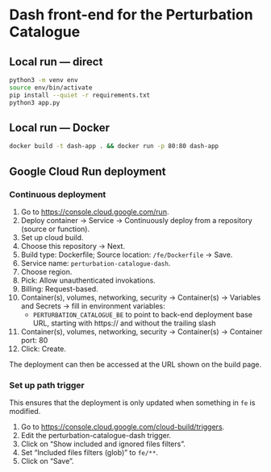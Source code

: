 # Dash front-end for the Perturbation Catalogue

## Local run — direct
```bash
python3 -m venv env
source env/bin/activate
pip install --quiet -r requirements.txt
python3 app.py
```

## Local run — Docker
```bash
docker build -t dash-app . && docker run -p 80:80 dash-app
```

## Google Cloud Run deployment

### Continuous deployment

1. Go to https://console.cloud.google.com/run.
1. Deploy container → Service → Continuously deploy from a repository (source or function).
1. Set up cloud build.
1. Choose this repository → Next.
1. Build type: Dockerfile; Source location: `/fe/Dockerfile` → Save.
1. Service name: `perturbation-catalogue-dash`.
1. Choose region.
1. Pick: Allow unauthenticated invokations.
1. Billing: Request-based.
1. Container(s), volumes, networking, security → Container(s) → Variables and Secrets → fill in environment variables:
   - `PERTURBATION_CATALOGUE_BE` to point to back-end deployment base URL, starting with https:// and without the trailing slash
1. Container(s), volumes, networking, security → Container(s) → Container port: 80
1. Click: Create.

The deployment can then be accessed at the URL shown on the build page.

### Set up path trigger

This ensures that the deployment is only updated when something in `fe` is modified.

1. Go to https://console.cloud.google.com/cloud-build/triggers.
1. Edit the perturbation-catalogue-dash trigger.
1. Click on “Show included and ignored files filters”.
1. Set “Included files filters (glob)” to `fe/**`.
1. Click on “Save”.

